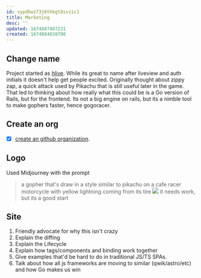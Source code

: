 ```yaml
---
id: xypdhwz73j6thbgt8svzic1
title: Marketing
desc: ''
updated: 1674887407231
created: 1674884020708
---
```


## Change name
Project started as [hlive](https://github.com/SamHennessy/hlive).  While its great to name after liveview and auth initials it doesn't help get people excited.  Originally thought about zippy zap, a quick attack used by Pikachu that is still useful later in the game.  That led to thinking about how really what this could be is a Go version of Rails, but for the frontend.  Its not a big engine on rails, but its a nimble tool to make gophers faster, hence gogoracer. 

## Create an org
- [x] [create an github organization](https://github.com/gogoracer). 

## Logo
Used Midjourney with the prompt
> a gopher that's draw in a style similar to pikachu on a cafe racer motorcycle with yellow lightning coming from its tire
![](2023-02-02-17-08-47.png)
it needs work, but its a good start

## Site 
1. Friendly advocate for why this isn't crazy
1. Explain the diffing
2. Explain the Lifecycle
3. Explain how tags/components and binding work together
4. Give examples that'd be hard to do in traditional JS/TS SPAs.
5. Talk about how all js frameworks are moving to similar (qwik/astro/etc) and how Go makes us win
